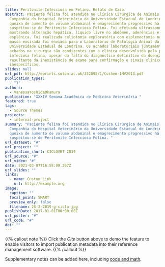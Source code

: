 ```yaml
---
title: Peritonite Infecciosa em Felino. Relato de Caso.
abstract: Paciente felina foi atendida no Clínica Cirúrgica de Animais de
  Companhia do Hospital Veterinário da Universidade Estadual de Londrina, com
  queixa de aumento de volume abdominal e emagrecimento progressivo há um mês,
  suspeitou-se de Peritonite Infecciosa Felina. Foi efetuada ultrassonografia,
  mostrando alteração hepática, líquido livre no abdômen, aderências e massa
  esplênica. Foi realizada celiotomia exploratória com esplenectomia na qual a
  massa excisada foi enviada para o Laboratório de Patologia Animal da
  Universidade Estadual de Londrina. Os achados laboratoriais juntamente com os
  achados na cirurgia são condizentes com a clínica desenvolvida pela peritonite
  infeciosa felina, apesar da falta do diagnóstico definitivo da doença,
  resultante da inexistência de exame para confirmação e sinais clínicos
  inespecíficos.
slides: null
url_pdf: http://eprints.soton.ac.uk/352095/1/Cushen-IMV2013.pdf
publication_types:
  - "1"
authors:
  - VanessaYoshidaOkamura
publication: "XXXIV Semana Acadêmica de Medicina Veterinária "
featured: true
tags:
  - Source Themes
projects:
  - internal-project
summary: "Paciente felina foi atendida no Clínica Cirúrgica de Animais de
  Companhia do Hospital Veterinário da Universidade Estadual de Londrina, com
  queixa de aumento de volume abdominal e emagrecimento progressivo há um mês,
  suspeitou-se de Peritonite Infecciosa Felina. "
url_dataset: "#"
url_project: ""
publication_short: CICLOVET 2019
url_source: "#"
url_video: "#"
date: 2021-03-07T16:58:00.267Z
url_slides: ""
links:
  - name: Custom Link
    url: http://example.org
image:
  caption: ""
  focal_point: SMART
  preview_only: false
  filename: 28-2-2019-g-ciclo.jpg
publishDate: 2017-01-01T00:00:00Z
url_poster: "#"
url_code: "#"
doi: ""
---
```


{{% callout note %}}
Click the *Cite* button above to demo the feature to enable visitors to import publication metadata into their reference management software.
{{% /callout %}}

Supplementary notes can be added here, including [code and math](https://sourcethemes.com/academic/docs/writing-markdown-latex/).
